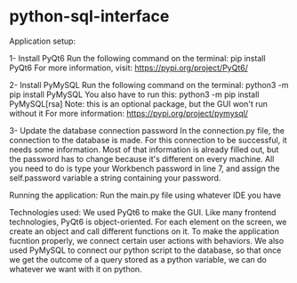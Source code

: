 # python-sql-interface
Application setup:

1- Install PyQt6
Run the following command on the terminal: pip install PyQt6
For more information, visit: https://pypi.org/project/PyQt6/

2- Install PyMySQL
Run the following command on the terminal: python3 -m pip install PyMySQL
You also have to run this: python3 -m pip install PyMySQL[rsa]
Note: this is an optional package, but the GUI won't run without it
For more information: https://pypi.org/project/pymysql/

3- Update the database connection password
In the connection.py file, the connection to the database is made. For this connection to be successful, it needs some information. Most of that information is already filled out, but the password has to change because it's different on every machine. All you need to do is type your Workbench password in line 7, and assign the self.password variable a string containing your password.

Running the application: Run the main.py file using whatever IDE you have

Technologies used:
We used PyQt6 to make the GUI. Like many frontend technologies, PyQt6 is object-oriented. For each element on the screen, we create an object and call different functions on it. To make the application fucntion properly, we connect certain user actions with behaviors. We also used PyMySQL to connect our python script to the database, so that once we get the outcome of a query stored as a python variable, we can do whatever we want with it on python.

